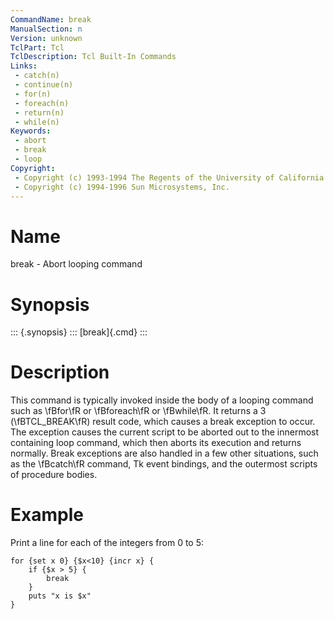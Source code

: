 ```yaml
---
CommandName: break
ManualSection: n
Version: unknown
TclPart: Tcl
TclDescription: Tcl Built-In Commands
Links:
 - catch(n)
 - continue(n)
 - for(n)
 - foreach(n)
 - return(n)
 - while(n)
Keywords:
 - abort
 - break
 - loop
Copyright:
 - Copyright (c) 1993-1994 The Regents of the University of California.
 - Copyright (c) 1994-1996 Sun Microsystems, Inc.
---
```


# Name

break - Abort looping command

# Synopsis

::: {.synopsis} :::
[break]{.cmd}
:::

# Description

This command is typically invoked inside the body of a looping command such as \fBfor\fR or \fBforeach\fR or \fBwhile\fR. It returns a 3 (\fBTCL_BREAK\fR) result code, which causes a break exception to occur. The exception causes the current script to be aborted out to the innermost containing loop command, which then aborts its execution and returns normally. Break exceptions are also handled in a few other situations, such as the \fBcatch\fR command, Tk event bindings, and the outermost scripts of procedure bodies.

# Example

Print a line for each of the integers from 0 to 5:

```
for {set x 0} {$x<10} {incr x} {
    if {$x > 5} {
        break
    }
    puts "x is $x"
}
```

